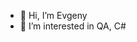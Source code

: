 - 👋 Hi, I’m Evgeny
- 👀 I’m interested in QA, C#

<!---
evgenynazarchuk/evgenynazarchuk is a ✨ special ✨ repository because its `README.md` (this file) appears on your GitHub profile.
You can click the Preview link to take a look at your changes.
--->
